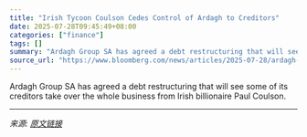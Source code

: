 ```yaml
---
title: "Irish Tycoon Coulson Cedes Control of Ardagh to Creditors"
date: 2025-07-28T09:45:49+08:00
categories: ["finance"]
tags: []
summary: "Ardagh Group SA has agreed a debt restructuring that will see some of its creditors take over the whole business from Irish billionaire Paul Coulson."
source_url: "https://www.bloomberg.com/news/articles/2025-07-28/ardagh-creditors-agree-to-take-over-packaging-firm-from-coulson"
---
```


Ardagh Group SA has agreed a debt restructuring that will see some of its creditors take over the whole business from Irish billionaire Paul Coulson.

---

*来源: [原文链接](https://www.bloomberg.com/news/articles/2025-07-28/ardagh-creditors-agree-to-take-over-packaging-firm-from-coulson)*
